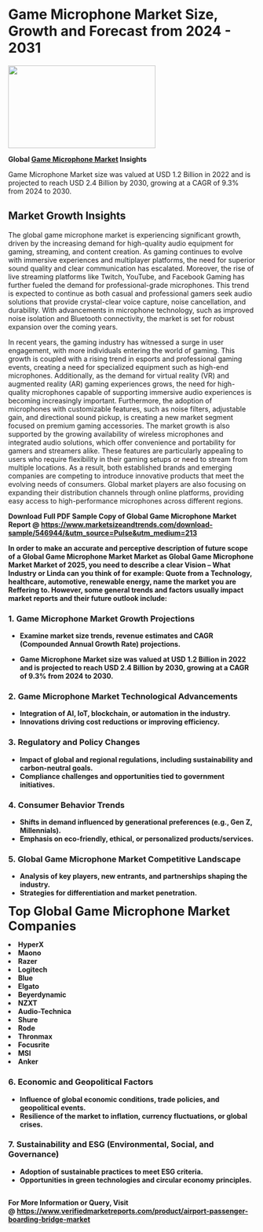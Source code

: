 <H1>Game Microphone Market Size, Growth and Forecast from 2024 - 2031</H1><img class="aligncenter size-medium wp-image-584254" src="https://thirdeyenews.in/wp-content/uploads/2024/09/Global-Market-Research-300x168.jpeg" alt="" width="300" height="168" /><p><strong>Global&nbsp;<a href="https://www.marketsizeandtrends.com/download-sample/546944/&amp;utm_source=Pulse&amp;utm_medium=213">Game Microphone Market</a> Insights</strong></p><p>Game Microphone Market size was valued at USD 1.2 Billion in 2022 and is projected to reach USD 2.4 Billion by 2030, growing at a CAGR of 9.3% from 2024 to 2030.</p><p><h2>Market Growth Insights</h2> <p>The global game microphone market is experiencing significant growth, driven by the increasing demand for high-quality audio equipment for gaming, streaming, and content creation. As gaming continues to evolve with immersive experiences and multiplayer platforms, the need for superior sound quality and clear communication has escalated. Moreover, the rise of live streaming platforms like Twitch, YouTube, and Facebook Gaming has further fueled the demand for professional-grade microphones. This trend is expected to continue as both casual and professional gamers seek audio solutions that provide crystal-clear voice capture, noise cancellation, and durability. With advancements in microphone technology, such as improved noise isolation and Bluetooth connectivity, the market is set for robust expansion over the coming years.</p> <p><strong></strong></p> <p>In recent years, the gaming industry has witnessed a surge in user engagement, with more individuals entering the world of gaming. This growth is coupled with a rising trend in esports and professional gaming events, creating a need for specialized equipment such as high-end microphones. Additionally, as the demand for virtual reality (VR) and augmented reality (AR) gaming experiences grows, the need for high-quality microphones capable of supporting immersive audio experiences is becoming increasingly important. Furthermore, the adoption of microphones with customizable features, such as noise filters, adjustable gain, and directional sound pickup, is creating a new market segment focused on premium gaming accessories. The market growth is also supported by the growing availability of wireless microphones and integrated audio solutions, which offer convenience and portability for gamers and streamers alike. These features are particularly appealing to users who require flexibility in their gaming setups or need to stream from multiple locations. As a result, both established brands and emerging companies are competing to introduce innovative products that meet the evolving needs of consumers. Global market players are also focusing on expanding their distribution channels through online platforms, providing easy access to high-performance microphones across different regions.</p> <p><strong></p><p><span class=""><strong>Download Full PDF Sample Copy of Global Game Microphone Market Report</strong> @ <a href="https://www.marketsizeandtrends.com/download-sample/546944/&amp;utm_source=Pulse&amp;utm_medium=213" target="_blank">https://www.marketsizeandtrends.com/download-sample/546944/&amp;utm_source=Pulse&amp;utm_medium=213</a></span></p><p>In order to make an accurate and perceptive description of future scope of a Global&nbsp;Game Microphone Market Market as Global&nbsp;Game Microphone Market Market of 2025, you need to describe a clear Vision &ndash; What Industry or Linda can you think of for example: Quote from a Technology, healthcare, automotive, renewable energy, name the market you are Reffering to. However, some general trends and factors usually impact market reports and their future outlook include:</p><h3>1.&nbsp;<strong>Game Microphone Market Growth Projections</strong></h3><ul><li>Examine market size trends, revenue estimates and CAGR (Compounded Annual Growth Rate) projections.</li><li><p>Game Microphone Market size was valued at USD 1.2 Billion in 2022 and is projected to reach USD 2.4 Billion by 2030, growing at a CAGR of 9.3% from 2024 to 2030.</p></li></ul><h3>2.&nbsp;<strong>Game Microphone Market Technological Advancements</strong></h3><ul><li>Integration of AI, IoT, blockchain, or automation in the industry.</li><li>Innovations driving cost reductions or improving efficiency.</li></ul><h3>3.&nbsp;<strong>Regulatory and Policy Changes</strong></h3><ul><li>Impact of global and regional regulations, including sustainability and carbon-neutral goals.</li><li>Compliance challenges and opportunities tied to government initiatives.</li></ul><h3>4.&nbsp;<strong>Consumer Behavior Trends</strong></h3><ul><li>Shifts in demand influenced by generational preferences (e.g., Gen Z, Millennials).</li><li>Emphasis on eco-friendly, ethical, or personalized products/services.</li></ul><h3>5.&nbsp;<strong>Global Game Microphone Market Competitive Landscape</strong></h3><ul><li>Analysis of key players, new entrants, and partnerships shaping the industry.</li><li>Strategies for differentiation and market penetration.</li></ul><p data-pm-slice="1 1 []"><span style="color: inherit; font-family: inherit; font-size: 25px;">Top Global Game Microphone Market Companies</span></p><div class="" data-test-id=""><p><li>HyperX</li><li> Maono</li><li> Razer</li><li> Logitech</li><li> Blue</li><li> Elgato</li><li> Beyerdynamic</li><li> NZXT</li><li> Audio-Technica</li><li> Shure</li><li> Rode</li><li> Thronmax</li><li> Focusrite</li><li> MSI</li><li> Anker</li></p></div><h3>6.&nbsp;<strong>Economic and Geopolitical Factors</strong></h3><ul><li>Influence of global economic conditions, trade policies, and geopolitical events.</li><li>Resilience of the market to inflation, currency fluctuations, or global crises.</li></ul><h3>7.&nbsp;<strong>Sustainability and ESG (Environmental, Social, and Governance)</strong></h3><ul><li>Adoption of sustainable practices to meet ESG criteria.</li><li>Opportunities in green technologies and circular economy principles.</li></ul><h2><strong style="font-size: 14px;">For More Information or Query, Visit @&nbsp;</strong><a style="background-color: #ffffff; font-size: 14px;" href="https://www.marketsizeandtrends.com/report/game-microphone-market/" target="_blank">https://www.verifiedmarketreports.com/product/airport-passenger-boarding-bridge-market</a></h2>
